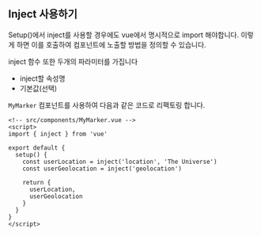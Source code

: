 ## Inject 사용하기

Setup()에서 inject를 사용할 경우에도 vue에서 명시적으로 import 해야합니다. 이렇게 하면 이를 호출하여 컴포넌트에 노출할 방법을 정의할 수 있습니다.

inject 함수 또한 두개의 파라미터를 가집니다

+ inject할 속성명
+ 기본값(선택)



`MyMarker` 컴포넌트를 사용하여 다음과 같은 코드로 리팩토링 합니다.

```vue
<!-- src/components/MyMarker.vue -->
<script>
import { inject } from 'vue'

export default {
  setup() {
    const userLocation = inject('location', 'The Universe')
    const userGeolocation = inject('geolocation')

    return {
      userLocation,
      userGeolocation
    }
  }
}
</script>
```

